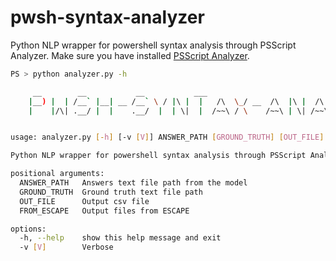 # pwsh-syntax-analyzer
Python NLP wrapper for powershell syntax analysis through PSScript Analyzer. Make sure you have installed [PSScript Analyzer](https://github.com/PowerShell/PSScriptAnalyzer).

```bash
PS > python analyzer.py -h                                                                 

     __        __           __           ___                                     __  ___  __
    |__) |  | /__` |__| __ /__` \ / |\ |  |   /\  \_/ __  /\  |\ |  /\  |    \ /  / |__  |__)
    |    |/\| .__/ |  |    .__/  |  | \|  |  /~~\ / \    /~~\ | \| /~~\ |___  |  /_ |___ |  \


usage: analyzer.py [-h] [-v [V]] ANSWER_PATH [GROUND_TRUTH] [OUT_FILE] [FROM_ESCAPE]

Python NLP wrapper for powershell syntax analysis through PSScript Analyzer

positional arguments:
  ANSWER_PATH   Answers text file path from the model
  GROUND_TRUTH  Ground truth text file path
  OUT_FILE      Output csv file
  FROM_ESCAPE   Output files from ESCAPE

options:
  -h, --help    show this help message and exit
  -v [V]        Verbose
```
